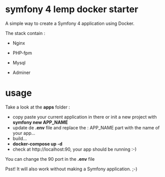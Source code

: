 # symfony 4 lemp docker starter


A simple way to create a Symfony 4 application using Docker.

The stack contain :

 - Nginx

 - PHP-fpm

 - Mysql

 - Adminer

# usage

Take a look at the __apps__ folder :
 - copy paste your current application in there or init a new project with __symfony new APP_NAME__
 - update de __.env__ file and replace the : APP_NAME part with the name of your app...
 - build...
 - __docker-compose up -d__ 
 - check at http://localhost:90, your app should be running :-)
 
You can change the 90 port in the __.env__ file



Psst! It will also work without making a Symfony application.  ;-)


